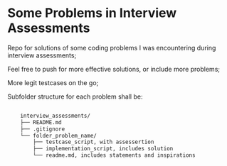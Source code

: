 # Some Problems in Interview Assessments

Repo for solutions of some coding problems I was encountering during interview assessments;

Feel free to push for more effective solutions, or include more problems;

More legit testcases on the go;

Subfolder structure for each problem shall be:

```Markdown

    interview_assessments/
    ├── README.md
    ├── .gitignore
    └── folder_problem_name/
        ├── testcase_script, with assessertion
        ├── implementation_script, includes solution
        └── readme.md, includes statements and inspirations

```
